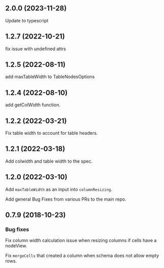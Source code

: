 ## 2.0.0 (2023-11-28)

Update to typescript

## 1.2.7 (2022-10-21)

fix issue with undefined attrs

## 1.2.5 (2022-08-11)

add maxTableWidth to TableNodesOptions

## 1.2.4 (2022-08-10)

add getColWidth function.

## 1.2.2 (2022-03-21)

Fix table width to account for table headers.

## 1.2.1 (2022-03-18)

Add colwidth and table width to the spec.

## 1.2.0 (2022-03-10)

Add `maxTableWidth` as an input into `columnResizing`.

Add general Bug Fixes from various PRs to the main repo.


## 0.7.9 (2018-10-23)

### Bug fixes

Fix column width calculation issue when resizing columns if cells have a nodeView.

Fix `mergeCells` that created a column when schema does not allow empty rows.